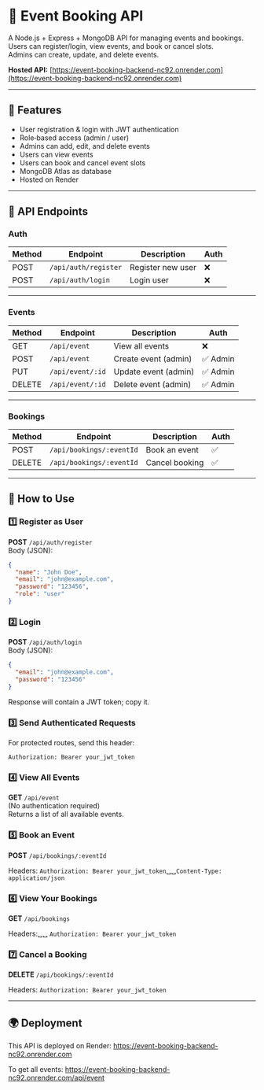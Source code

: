 # 📅 Event Booking API

A Node.js + Express + MongoDB API for managing events and bookings.  
Users can register/login, view events, and book or cancel slots.  
Admins can create, update, and delete events.  

**Hosted API:** [https://event-booking-backend-nc92.onrender.com](https://event-booking-backend-nc92.onrender.com)

---

## 🚀 Features
- User registration & login with JWT authentication
- Role‑based access (admin / user)
- Admins can add, edit, and delete events
- Users can view events
- Users can book and cancel event slots
- MongoDB Atlas as database
- Hosted on Render

---

## 🔑 API Endpoints

### **Auth**
| Method | Endpoint              | Description         | Auth |
|--------|-----------------------|---------------------|------|
| POST   | `/api/auth/register`  | Register new user   | ❌   |
| POST   | `/api/auth/login`     | Login user          | ❌   |

---

### **Events**
| Method | Endpoint           | Description             | Auth       |
|--------|--------------------|-------------------------|------------|
| GET    | `/api/event`       | View all events         | ❌         |
| POST   | `/api/event`       | Create event (admin)    | ✅ Admin   |
| PUT    | `/api/event/:id`   | Update event (admin)    | ✅ Admin   |
| DELETE | `/api/event/:id`   | Delete event (admin)    | ✅ Admin   |

---

### **Bookings**
| Method | Endpoint                  | Description         | Auth |
|--------|---------------------------|---------------------|------|
| POST   | `/api/bookings/:eventId`  | Book an event       | ✅   |
| DELETE | `/api/bookings/:eventId`  | Cancel booking      | ✅   |

---

## 📌 How to Use

### 1️⃣ Register as User
**POST** `/api/auth/register`  
Body (JSON):
```json
{
  "name": "John Doe",
  "email": "john@example.com",
  "password": "123456",
  "role": "user"
}
```

### 2️⃣ Login
**POST** `/api/auth/login`  
Body (JSON):
```json
{
  "email": "john@example.com",
  "password": "123456"
}
```
Response will contain a JWT token; copy it.


### 3️⃣ Send Authenticated Requests
For protected routes, send this header:

`Authorization: Bearer your_jwt_token`


### 4️⃣ View All Events
**GET** `/api/event`  
(No authentication required)  
Returns a list of all available events.  


### 5️⃣ Book an Event
**POST** `/api/bookings/:eventId`

Headers:
`Authorization: Bearer your_jwt_token`␣␣`Content-Type: application/json`


### 6️⃣ View Your Bookings
**GET** `/api/bookings`  

Headers:␣␣
`Authorization: Bearer your_jwt_token`


### 7️⃣ Cancel a Booking
**DELETE** `/api/bookings/:eventId`

Headers:
`Authorization: Bearer your_jwt_token`

---

## 🌍 Deployment
This API is deployed on Render:
https://event-booking-backend-nc92.onrender.com

To get all events:
https://event-booking-backend-nc92.onrender.com/api/event

